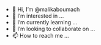 - 👋 Hi, I’m @malikaboumach
- 👀 I’m interested in ...
- 🌱 I’m currently learning ...
- 💞️ I’m looking to collaborate on ...
- 📫 How to reach me ...

<!---
malikaboumach/malikaboumach is a ✨ special ✨ repository because its `README.md` (this file) appears on your GitHub profile.
You can click the Preview link to take a look at your changes.
--->
